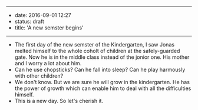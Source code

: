 - --
- date: 2016-09-01 12:27
- status: draft
- title: 'A new semster begins'
- --
- The first day of the new semster of the Kindergarten, I saw Jonas melted himself to the whole coholt of children at the safely-guarded gate. Now he is in the middle class instead of the jonior one. His mother and I worry a lot about him.
- Can he use chopsticks? Can he fall into sleep? Can he play harmously with other children?
- We don't know. But we are sure he will grow in the kindergarten. He has the power of growth which can enable him to deal with all the difficulties himself.
- This is a new day. So let's cherish it.
